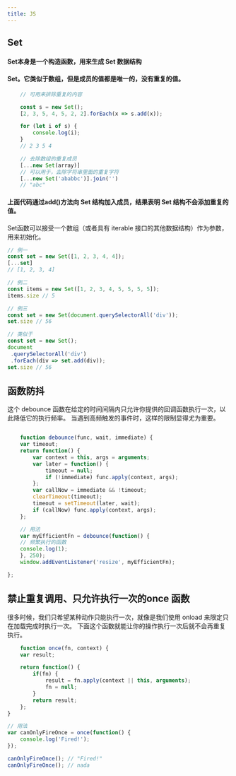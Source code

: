 ```yaml
---
title: JS
---
```


## Set
#### Set本身是一个构造函数，用来生成 Set 数据结构

#### Set。它类似于数组，但是成员的值都是唯一的，没有重复的值。
``` javascript
    // 可用来排除重复的内容

    const s = new Set();
    [2, 3, 5, 4, 5, 2, 2].forEach(x => s.add(x));

    for (let i of s) {
        console.log(i);
    }
    // 2 3 5 4

    // 去除数组的重复成员
    [...new Set(array)]
    // 可以用于，去除字符串里面的重复字符
    [...new Set('ababbc')].join('')
    // "abc"
```
#### 上面代码通过add()方法向 Set 结构加入成员，结果表明 Set 结构不会添加重复的值。

Set函数可以接受一个数组（或者具有 iterable 接口的其他数据结构）作为参数，用来初始化。

``` javascript
// 例一
const set = new Set([1, 2, 3, 4, 4]);
[...set]
// [1, 2, 3, 4]

// 例二
const items = new Set([1, 2, 3, 4, 5, 5, 5, 5]);
items.size // 5

// 例三
const set = new Set(document.querySelectorAll('div'));
set.size // 56

// 类似于
const set = new Set();
document
 .querySelectorAll('div')
 .forEach(div => set.add(div));
set.size // 56
```

## 函数防抖

这个 debounce 函数在给定的时间间隔内只允许你提供的回调函数执行一次，以此降低它的执行频率。
当遇到高频触发的事件时，这样的限制显得尤为重要。
``` javascript

    function debounce(func, wait, immediate) {
	var timeout;
	return function() {
		var context = this, args = arguments;
		var later = function() {
			timeout = null;
			if (!immediate) func.apply(context, args);
		};
		var callNow = immediate && !timeout;
		clearTimeout(timeout);
		timeout = setTimeout(later, wait);
		if (callNow) func.apply(context, args);
	};

    // 用法
    var myEfficientFn = debounce(function() {
	// 频繁执行的函数
    console.log(1);
    }, 250);
    window.addEventListener('resize', myEfficientFn);

};
```

## 禁止重复调用、只允许执行一次的once 函数

很多时候，我们只希望某种动作只能执行一次，就像是我们使用 onload 来限定只在加载完成时执行一次。
下面这个函数就能让你的操作执行一次后就不会再重复执行。

``` javascript
    function once(fn, context) { 
	var result;

	return function() { 
		if(fn) {
			result = fn.apply(context || this, arguments);
			fn = null;
		}
		return result;
	};
}

// 用法
var canOnlyFireOnce = once(function() {
	console.log('Fired!');
});

canOnlyFireOnce(); // "Fired!"
canOnlyFireOnce(); // nada
```
